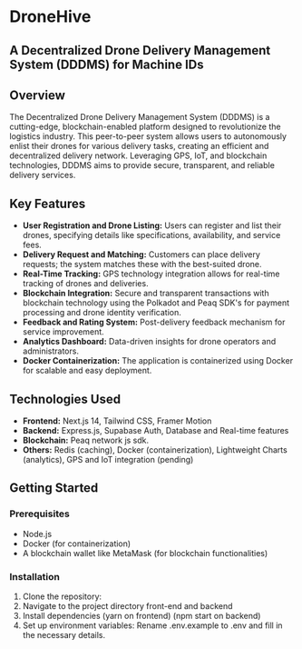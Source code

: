 # DroneHive
## A Decentralized Drone Delivery Management System (DDDMS) for Machine IDs

## Overview

The Decentralized Drone Delivery Management System (DDDMS) is a cutting-edge, blockchain-enabled platform designed to revolutionize the logistics industry. This peer-to-peer system allows users to autonomously enlist their drones for various delivery tasks, creating an efficient and decentralized delivery network. Leveraging GPS, IoT, and blockchain technologies, DDDMS aims to provide secure, transparent, and reliable delivery services.

## Key Features

- **User Registration and Drone Listing:** Users can register and list their drones, specifying details like specifications, availability, and service fees.
- **Delivery Request and Matching:** Customers can place delivery requests; the system matches these with the best-suited drone.
- **Real-Time Tracking:** GPS technology integration allows for real-time tracking of drones and deliveries.
- **Blockchain Integration:** Secure and transparent transactions with blockchain technology using the Polkadot and Peaq SDK's for payment processing and drone identity verification.
- **Feedback and Rating System:** Post-delivery feedback mechanism for service improvement.
- **Analytics Dashboard:** Data-driven insights for drone operators and administrators.
- **Docker Containerization:** The application is containerized using Docker for scalable and easy deployment.

## Technologies Used

- **Frontend:** Next.js 14, Tailwind CSS, Framer Motion
- **Backend:** Express.js, Supabase Auth, Database and Real-time features
- **Blockchain:** Peaq network js sdk.
- **Others:** Redis (caching), Docker (containerization), Lightweight Charts (analytics), GPS and IoT integration (pending)

## Getting Started

### Prerequisites

- Node.js
- Docker (for containerization)
- A blockchain wallet like MetaMask (for blockchain functionalities)

### Installation

1. Clone the repository:
2. Navigate to the project directory front-end and backend
3. Install dependencies (yarn on frontend) (npm start on backend)
4. Set up environment variables: Rename .env.example to .env and fill in the necessary details.
